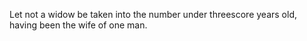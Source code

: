Let not a widow be taken into the number under threescore years old, having been the wife of one man.
